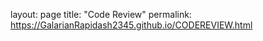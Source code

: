 
layout: page
title: "Code Review"
permalink: https://GalarianRapidash2345.github.io/CODEREVIEW.html









